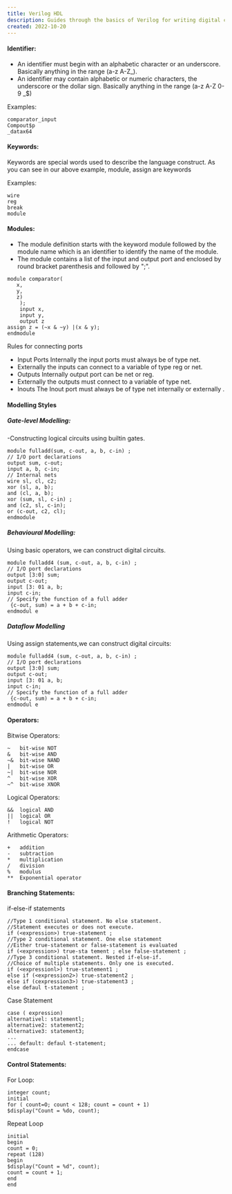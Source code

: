 ```yaml
---
title: Verilog HDL
description: Guides through the basics of Verilog for writing digital cicuits on SpartanXL Kit.
created: 2022-10-20
---
```



#### Identifier:

- An identifier must begin with an alphabetic character or an underscore. Basically anything in the range (a-z A-Z_).
- An identifier may contain alphabetic or numeric characters, the underscore or the dollar sign. Basically anything in the range (a-z A-Z 0-9 _$)

Examples:
```
comparator_input
Compout$p
_datax64
```

#### Keywords:
Keywords are special words used to describe the language construct. As you can see in our above example, module, assign are keywords

Examples:

```
wire
reg
break
module
```

#### Modules:

- The module definition starts with the keyword module followed by the module name which is an identifier to identify the name of the module.
- The module contains a list of the input and output port and enclosed by round bracket parenthesis and followed by ";". 

```
module comparator( 
   x,
   y,
   z)
    );
	input x,
    input y,
    output z
assign z = (~x & ~y) |(x & y);
endmodule
```
Rules for connecting ports

- Input Ports Internally the input ports must always be of type net.
- Externally the inputs can connect to a variable of type reg or net.
- Outputs Internally output port can be net or reg.
- Externally the outputs must connect to a variable of type net.
- Inouts The Inout port must always be of type net internally or externally .

#### Modelling Styles

##### Gate-level Modelling:
-Constructing logical circuits using builtin gates.

```
module fulladd(sum, c-out, a, b, c-in) ; 
// I/O port declarations 
output sum, c-out; 
input a, b, c-in; 
// Internal nets 
wire sl, cl, c2;
xor (sl, a, b); 
and (cl, a, b); 
xor (sum, sl, c-in) ; 
and (c2, sl, c-in); 
or (c-out, c2, cl); 
endmodule
```

##### Behavioural Modelling:

Using basic operators, we can construct digital circuits.

```
module fulladd4 (sum, c-out, a, b, c-in) ; 
// I/O port declarations 
output [3:0] sum; 
output c-out; 
input [3: 01 a, b; 
input c-in; 
// Specify the function of a full adder 
 {c-out, sum) = a + b + c-in; 
endmodul e
```
##### Dataflow Modelling

Using assign statements,we can construct digital circuits:

```
module fulladd4 (sum, c-out, a, b, c-in) ; 
// I/O port declarations 
output [3:0] sum; 
output c-out; 
input [3: 01 a, b; 
input c-in; 
// Specify the function of a full adder 
 {c-out, sum) = a + b + c-in; 
endmodul e
```

#### Operators:

Bitwise Operators:

```
~	bit-wise NOT
&	bit-wise AND
~&	bit-wise NAND
|	bit-wise OR
~|	bit-wise NOR
^	bit-wise XOR
~^	bit-wise XNOR
```

Logical Operators:

```
&&	logical AND
||	logical OR
!	logical NOT
```

Arithmetic Operators:

```
+	addition
-	subtraction
*	multiplication
/	division
%	modulus
**	Exponential operator
```

#### Branching Statements:

if-else-if statements 


```
//Type 1 conditional statement. No else statement. 
//Statement executes or does not execute. 
if (<expression>) true-statement ; 
//Type 2 conditional statement. One else statement 
//Either true-statement or false-statement is evaluated 
if (<expression>) true-sta tement ; else false-statement ; 
//Type 3 conditional statement. Nested if-else-if. 
//Choice of multiple statements. Only one is executed. 
if (<expressionl>) true-statement1 ; 
else if (<expression2>) true-statement2 ; 
else if (cexpression3>) true-statement3 ; 
else defaul t-statement ;

```

Case Statement

```
case ( expression) 
alternativel: statementl; 
alternative2: statement2; 
alternative3: statement3; 
... 
... default: defaul t-statement; 
endcase

```


#### Control Statements:

For Loop:

```
integer count;  
initial 
for ( count=O; count < 128; count = count + 1) 
$display("Count = %do, count); 
```

Repeat Loop

```
initial 
begin 
count = 0; 
repeat (128) 
begin 
$display("Count = %d", count); 
count = count + 1; 
end 
end
```
